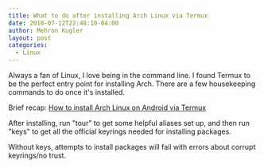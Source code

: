 ```yaml
---
title: What to do after installing Arch Linux via Termux
date: 2018-07-12T22:48:10-04:00
author: Mehron Kugler
layout: post
categories:
  - Linux
---
```

Always a fan of Linux, I love being in the command line. I found Termux to be the perfect entry point for installing Arch. There are a few housekeeping commands to do once it's installed.

<!--more-->

Brief recap: [How to install Arch Linux on Android via Termux](https://sdrausty.github.io/TermuxArch/docs/install)

After installing, run "tour" to get some helpful aliases set up, and then run "keys" to get all the official keyrings needed for installing packages.

Without keys, attempts to install packages will fail with errors about corrupt keyrings/no trust.
